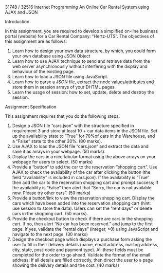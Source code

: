 31748 / 32516 Internet Programming
An Online Car Rental System using AJAX and JSON


Introduction 

In this assignment, you are required to develop a simplified on-line business portal (website) for a Car Rental Company: “Hertz-UTS”. The objectives of this assignment are as follows: 

1. Learn how to design your own data structure, by which, you could form your own database using JSON Object
2. Learn how to use AJAX technique to send and retrieve data from the web server asynchronously without interfering with the display and behaviour of the existing page.
3. Learn how to load a JSON file using JavaScript.
4. Learn how to parse a JSON file, extract the node values/attributes and store them in session arrays of your DHTML pages.
5. Learn the usage of session: how to set, update, delete and destroy the session.



Assignment Specification 

This assignment requires that you do the following steps. 
1. Design a JSON file “cars.json” with the structure specified in requirement 3 and store at least 10 + car data items in the JSON file. Set up the availability state to “True” for 70%of cars in the Warehouse, and a “False” state to the other 30%. (80 marks).
2. Use AJAX to load the JSON file “cars.json” and extract the data and save it as arrays in your webpage. (50 marks).
3. Display the cars in a nice tabular format using the above arrays on your webpage for users to select. (50 marks)
4. Provide a “button” to add the car to the reservation “shopping cart”. Use AJAX to check the availability of the car after clicking the button (the field “availability” is included in cars.json). If the availability is “True” then add the car to the reservation shopping cart and prompt success; If the availability is “False” then alert that “Sorry, the car is not available now. Please try other cars”. (50 marks)
5. Provide a button/link to view the reservation shopping cart. Display the cars which have been added into the reservation shopping cart (hint: use session to store the data). Users can set the “rent days” or delete cars in the shopping cart. (50 marks).
6. Provide the checkout button to check if there are cars in the shopping cart. If no, then alert “No car has been reserved.” and jump to the first page. If yes, validate the “rental
days” (integer, >0) using JavaScript and navigate to the next page. (30 marks)
7. Design the checkout page which displays a purchase form asking the user to fill in their delivery details (name, email address, mailing address, city, state, post-code and payment type). All these fields must be completed for the order to go ahead. Validate the format of the email address. If all details are filled correctly, then direct the user to a page showing the delivery details and the cost. (40 marks)
